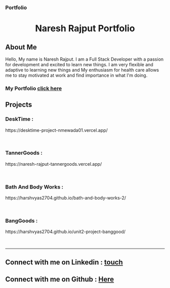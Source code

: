 ### Portfolio

<h1 align="center">Naresh Rajput Portfolio</h1>

<h2>About Me</h2>
<p> Hello, My name is
Naresh Rajput. I am a Full Stack Developer with a passion for development and excited to learn new things. I am very flexible and adaptive to learning new things and My enthusiasm for health care allows me to stay motivated at work and find importance in what I'm doing.
</p>

<h3>My Portfolio <a href="https://naresh-rajput-portfolio.vercel.app/" alt="portfolio">click here</a></h3>

<h2>Projects</h2>

<h3>DeskTime : </h3> <p>https://desktime-project-nmewada01.vercel.app/ </p> <br/>
<h3>TannerGoods : </h3> <p> https://naresh-rajput-tannergoods.vercel.app/ </p> <br/>
<h3>Bath And Body Works : </h3> <p> https://harshvyas2704.github.io/bath-and-body-works-2/ </p> <br/>
<h3>BangGoods : </h3> <p>https://harshvyas2704.github.io/unit2-project-banggood/ </p> <br/>
<hr/>
<h2>Connect with me on Linkedin :  <a href="https://www.linkedin.com/in/naresh-rajput/" alt="linkedin">touch</a>  </h2> 
<h2>Connect with me on Github : <a href="https://github.com/nmewada01" alt="github">Here</a> </h2> 

